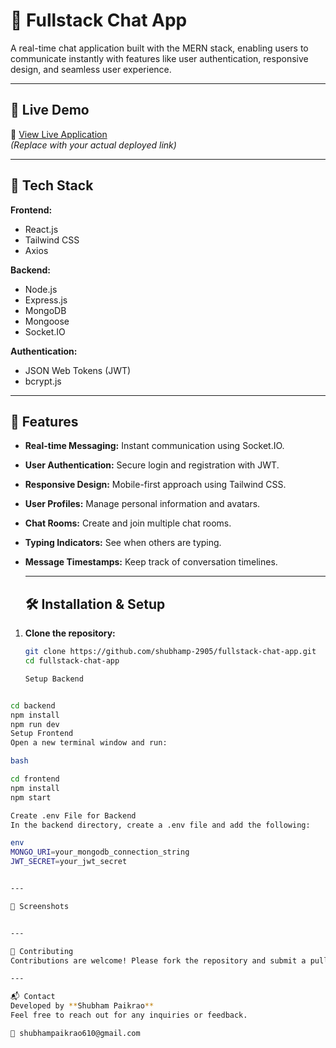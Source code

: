 # 💬 Fullstack Chat App

A real-time chat application built with the MERN stack, enabling users to communicate instantly with features like user authentication, responsive design, and seamless user experience.

---

## 🚀 Live Demo

🔗 [View Live Application](https://your-deployment-link.com)  
*(Replace with your actual deployed link)*

---

## 🧰 Tech Stack

**Frontend:**
- React.js
- Tailwind CSS
- Axios

**Backend:**
- Node.js
- Express.js
- MongoDB
- Mongoose
- Socket.IO

**Authentication:**
- JSON Web Tokens (JWT)
- bcrypt.js

---

## 🔑 Features

- **Real-time Messaging:** Instant communication using Socket.IO.
- **User Authentication:** Secure login and registration with JWT.
- **Responsive Design:** Mobile-first approach using Tailwind CSS.
- **User Profiles:** Manage personal information and avatars.
- **Chat Rooms:** Create and join multiple chat rooms.
- **Typing Indicators:** See when others are typing.
- **Message Timestamps:** Keep track of conversation timelines.

  ---

  ## 🛠️ Installation & Setup

1. **Clone the repository:**
   ```bash
   git clone https://github.com/shubhamp-2905/fullstack-chat-app.git
   cd fullstack-chat-app

   Setup Backend

```bash

cd backend
npm install
npm run dev
Setup Frontend
Open a new terminal window and run:

bash

cd frontend
npm install
npm start

Create .env File for Backend
In the backend directory, create a .env file and add the following:

env
MONGO_URI=your_mongodb_connection_string
JWT_SECRET=your_jwt_secret


---

📸 Screenshots


---

🤝 Contributing
Contributions are welcome! Please fork the repository and submit a pull request for any enhancements or bug fixes.

---

📬 Contact
Developed by **Shubham Paikrao**
Feel free to reach out for any inquiries or feedback.

📧 shubhampaikrao610@gmail.com 

 





